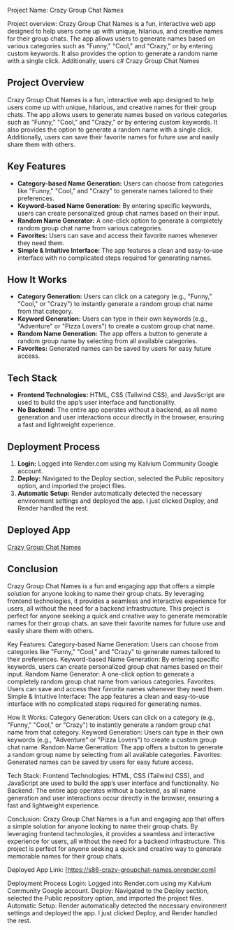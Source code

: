 Project Name: Crazy Group Chat Names

Project overview:
Crazy Group Chat Names is a fun, interactive web app designed to help users come up with unique, hilarious, and creative names for their group chats. The app allows users to generate names based on various categories such as "Funny," "Cool," and "Crazy," or by entering custom keywords. It also provides the option to generate a random name with a single click. Additionally, users c# Crazy Group Chat Names

## Project Overview
Crazy Group Chat Names is a fun, interactive web app designed to help users come up with unique, hilarious, and creative names for their group chats. The app allows users to generate names based on various categories such as "Funny," "Cool," and "Crazy," or by entering custom keywords. It also provides the option to generate a random name with a single click. Additionally, users can save their favorite names for future use and easily share them with others.

## Key Features
- **Category-based Name Generation:** Users can choose from categories like "Funny," "Cool," and "Crazy" to generate names tailored to their preferences.
- **Keyword-based Name Generation:** By entering specific keywords, users can create personalized group chat names based on their input.
- **Random Name Generator:** A one-click option to generate a completely random group chat name from various categories.
- **Favorites:** Users can save and access their favorite names whenever they need them.
- **Simple & Intuitive Interface:** The app features a clean and easy-to-use interface with no complicated steps required for generating names.

## How It Works
- **Category Generation:** Users can click on a category (e.g., "Funny," "Cool," or "Crazy") to instantly generate a random group chat name from that category.
- **Keyword Generation:** Users can type in their own keywords (e.g., "Adventure" or "Pizza Lovers") to create a custom group chat name.
- **Random Name Generation:** The app offers a button to generate a random group name by selecting from all available categories.
- **Favorites:** Generated names can be saved by users for easy future access.

## Tech Stack
- **Frontend Technologies:** HTML, CSS (Tailwind CSS), and JavaScript are used to build the app’s user interface and functionality.
- **No Backend:** The entire app operates without a backend, as all name generation and user interactions occur directly in the browser, ensuring a fast and lightweight experience.

## Deployment Process
1. **Login:** Logged into Render.com using my Kalvium Community Google account.
2. **Deploy:** Navigated to the Deploy section, selected the Public repository option, and imported the project files.
3. **Automatic Setup:** Render automatically detected the necessary environment settings and deployed the app. I just clicked Deploy, and Render handled the rest.

## Deployed App
[Crazy Group Chat Names](https://s86-crazy-groupchat-names.onrender.com)

## Conclusion
Crazy Group Chat Names is a fun and engaging app that offers a simple solution for anyone looking to name their group chats. By leveraging frontend technologies, it provides a seamless and interactive experience for users, all without the need for a backend infrastructure. This project is perfect for anyone seeking a quick and creative way to generate memorable names for their group chats.
an save their favorite names for future use and easily share them with others.

Key Features:
Category-based Name Generation: Users can choose from categories like "Funny," "Cool," and "Crazy" to generate names tailored to their preferences.
Keyword-based Name Generation: By entering specific keywords, users can create personalized group chat names based on their input.
Random Name Generator: A one-click option to generate a completely random group chat name from various categories.
Favorites: Users can save and access their favorite names whenever they need them.
Simple & Intuitive Interface: The app features a clean and easy-to-use interface with no complicated steps required for generating names.

How It Works:
Category Generation: Users can click on a category (e.g., "Funny," "Cool," or "Crazy") to instantly generate a random group chat name from that category.
Keyword Generation: Users can type in their own keywords (e.g., "Adventure" or "Pizza Lovers") to create a custom group chat name.
Random Name Generation: The app offers a button to generate a random group name by selecting from all available categories.
Favorites: Generated names can be saved by users for easy future access.

Tech Stack:
Frontend Technologies: HTML, CSS (Tailwind CSS), and JavaScript are used to build the app’s user interface and functionality.
No Backend: The entire app operates without a backend, as all name generation and user interactions occur directly in the browser, ensuring a fast and lightweight experience.

Conclusion:
Crazy Group Chat Names is a fun and engaging app that offers a simple solution for anyone looking to name their group chats. By leveraging frontend technologies, it provides a seamless and interactive experience for users, all without the need for a backend infrastructure. This project is perfect for anyone seeking a quick and creative way to generate memorable names for their group chats.









Deployed App Link:
[https://s86-crazy-groupchat-names.onrender.com]

Deployment Process
Login: Logged into Render.com using my Kalvium Community Google account.
Deploy: Navigated to the Deploy section, selected the Public repository option, and imported the project files.
Automatic Setup: Render automatically detected the necessary environment settings and deployed the app. I just clicked Deploy, and Render handled the rest.






